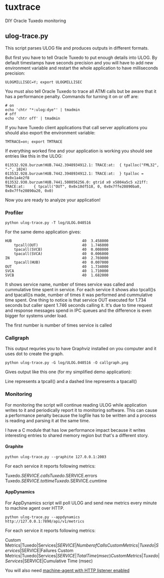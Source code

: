 # tuxtrace
DIY Oracle Tuxedo monitoring

## ulog-trace.py

This script parses ULOG file and produces outputs in different formats.

But first you have to tell Oracle Tuxedo to put enough details into ULOG. By default timestamps have seconds precision and you will have to add new environment variable and restart the whole application to have milliseconds precision:

```
ULOGMILLISEC=Y; export ULOGMILLISEC
```

You must also tell Oracle Tuxedo to trace all ATMI calls but be aware that it has a performance penalty. Commands for turning it on or off are:

```
# on
echo 'chtr "*:ulog:dye"' | tmadmin
# off
echo 'chtr off' | tmadmin
```

If you have Tuxedo client applications that call server applications you should also export the environment variable:

```
TMTRACE=on; export TMTRACE
```

If everything worked fine and your application is working you should see entries like this in the ULOG:

```
013532.928.burzum!HUB.7442.3948934912.1: TRACE:at:  { tpalloc("FML32", "-", 1024)
013532.928.burzum!HUB.7442.3948934912.1: TRACE:at:  } tpalloc = 0x0x1a4e2f8
013532.930.burzum!HUB.7441.508056256.0: gtrid x0 x5804a5c5 x21ff: TRACE:at:    { tpcall("OUT", 0x0x10df518, 0, 0x0x7ffe20890ba0, 0x0x7ffe20890a20, 0x0)
```

Now you are ready to analyze your application!

### Profiler

```
python ulog-trace.py -T log/ULOG.040516
```

For the same demo application gives:

```
HUB                                40  3.458000
    tpcall(OUT)                    40  1.746000
    tpacall(SVCB)                  40  0.008000
    tpacall(SVCA)                  40  0.006000
IN                                 40  2.769000
    tpacall(HUB)                   40  0.007000
OUT                                40  1.734000
SVCA                               40  1.710000
SVCB                               40  1.682000
```

It shows service name, number of times service was called and cummulative time
spent in service. For each service it shows also tpcall()s and tpacall()s made,
number of times it was performed and cummulative time spent. One thing to
notice is that service OUT executed for 1.734 seconds but caller spent 1.746
seconds calling it. It's due to time request and response messages spend in IPC
queues and the difference is even bigger for systems under load.

The first number is number of times service is called


### Callgraph

This output requries you to have Graphviz installed on you computer and it uses
dot to create the graph.

```
python ulog-trace.py -G log/ULOG.040516 -O callgraph.png
```

Gives output like this one (for my simplified demo application):

[](http://aivarsk.github.io/public/callgraph.png)

Line represents a tpcall() and a dashed line represents a tpacall()

### Monitoring

For monitoring the script will continue reading ULOG while application writes
to it and periodically report it to monitoring software. This can cause a
performance penalty because the logfile has to be written and a process is
reading and parsing it at the same time.

I have a C module that has low performance impact because it writes interesting
entries to shared memory region but that's a different story.

#### Graphite

```
python ulog-trace.py --graphite 127.0.0.1:2003
```

For each service it reports following metrics:

Tuxedo.$SERVICE.calls
Tuxedo.$SERVICE.errors
Tuxedo.$SERVICE.tottime
Tuxedo.$SERVICE.cumtime


#### AppDynamics

For AppDynamics script will poll ULOG and send new metrics every minute to machine agent over HTTP.

```
python ulog-trace.py --appdynamics http://127.0.0.1:7890/api/v1/metrics
```

For each service it reports following metrics:

Custom Metrics|Tuxedo|Services|$SERVICE|Number of Calls
Custom Metrics|Tuxedo|Services|$SERVICE|Failures
Custom Metrics|Tuxedo|Services|$SERVICE|Total Time (msec)
Custom Metrics|Tuxedo|Services|$SERVICE|Cumulative Time (msec)


You will also need [machine-agent with HTTP listener enabled](https://docs.appdynamics.com/display/PRO42/Standalone+Machine+Agent+HTTP+Listener)
